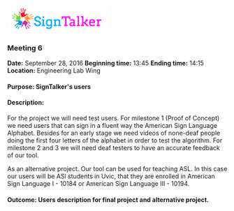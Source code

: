 ![Alt text](images/signtalkerlogo.png)

### Meeting 6

  __Date:__ September 28, 2016
  __Beginning time:__ 13:45
  __Ending time:__ 14:15
  __Location:__ Engineering Lab Wing

#### Purpose: SignTalker's users
#### Description: 

For the project we will need test users. For milestone 1 (Proof of Concept) we need users that can sign in a fluent way the American Sign Language Alphabet. Besides for an early stage we need videos of none-deaf people doing the first four letters of the alphabet in order to test the algorithm. For milestone 2 and 3 we will need deaf testers to have an accurate feedback of our tool.

As an alternative project. Our tool can be used for teaching ASL. In this case our users will be ASl students in Uvic, that they are enrolled in American Sign Language I - 10184 or American Sign Language III - 10194. 

#### Outcome: Users description for final project and alternative project.




